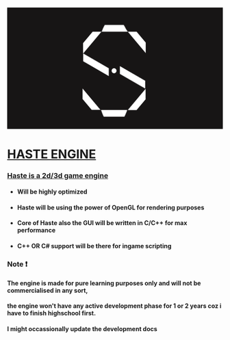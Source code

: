 ![Haste Icon](https://github.com/Winters0x168/Haste/blob/main/Docs/Icon/Haste.png)


# <ins> HASTE ENGINE </ins>

### <ins> Haste is a 2d/3d game engine </ins>

* #### Will be highly optimized 

* #### Haste will be using the power of OpenGL for rendering purposes 

* #### Core of Haste also the GUI will be written in C/C++ for max performance 

* #### C++ OR C# support will be there for ingame scripting  



### Note :exclamation:  
#### The engine is made for pure learning purposes only and will not be commercialised in any sort, 
#### the engine won't have any active development phase for 1 or 2 years coz i have to finish highschool first.
#### I might occassionally update the development docs 
  